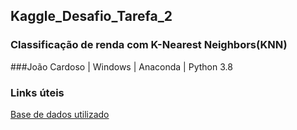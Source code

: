 ## Kaggle_Desafio_Tarefa_2

### Classificação de renda com K-Nearest Neighbors(KNN)

###João Cardoso | Windows | Anaconda | Python 3.8

### Links úteis
[Base de dados utilizado](https://www.kaggle.com/competitions/adult-pmr3508/overview)
